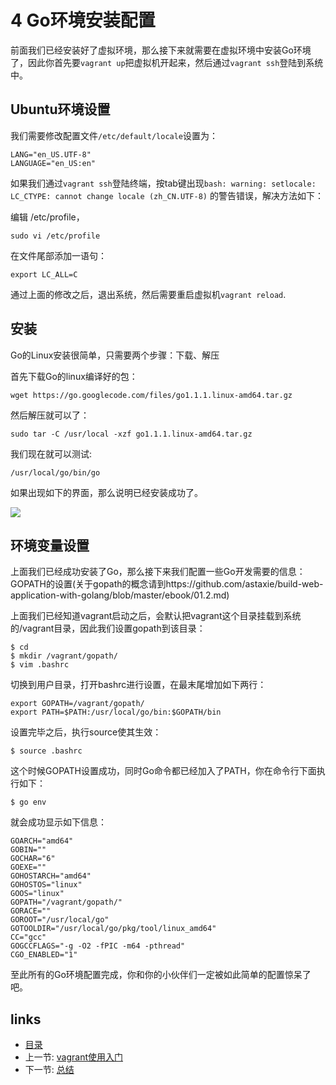 # 4 Go环境安装配置

前面我们已经安装好了虚拟环境，那么接下来就需要在虚拟环境中安装Go环境了，因此你首先要`vagrant up`把虚拟机开起来，然后通过`vagrant ssh`登陆到系统中。

## Ubuntu环境设置
我们需要修改配置文件`/etc/default/locale`设置为：

	LANG="en_US.UTF-8"
	LANGUAGE="en_US:en"
	
如果我们通过`vagrant ssh`登陆终端，按tab键出现`bash: warning: setlocale: LC_CTYPE: cannot change locale (zh_CN.UTF-8)` 的警告错误，解决方法如下：

编辑 /etc/profile，

	sudo vi /etc/profile

在文件尾部添加一语句：

	export LC_ALL=C

通过上面的修改之后，退出系统，然后需要重启虚拟机`vagrant reload`.

## 安装
Go的Linux安装很简单，只需要两个步骤：下载、解压

首先下载Go的linux编译好的包：

	wget https://go.googlecode.com/files/go1.1.1.linux-amd64.tar.gz

然后解压就可以了：

	sudo tar -C /usr/local -xzf go1.1.1.linux-amd64.tar.gz

我们现在就可以测试:

	/usr/local/go/bin/go

如果出现如下的界面，那么说明已经安装成功了。

![](images/1.4.go.png)	

## 环境变量设置
上面我们已经成功安装了Go，那么接下来我们配置一些Go开发需要的信息：GOPATH的设置(关于gopath的概念请到https://github.com/astaxie/build-web-application-with-golang/blob/master/ebook/01.2.md)

上面我们已经知道vagrant启动之后，会默认把vagrant这个目录挂载到系统的/vagrant目录，因此我们设置gopath到该目录：

	$ cd
	$ mkdir /vagrant/gopath/
	$ vim .bashrc

切换到用户目录，打开bashrc进行设置，在最末尾增加如下两行：

	export GOPATH=/vagrant/gopath/
	export PATH=$PATH:/usr/local/go/bin:$GOPATH/bin	

设置完毕之后，执行source使其生效：

	$ source .bashrc
	
这个时候GOPATH设置成功，同时Go命令都已经加入了PATH，你在命令行下面执行如下：

	$ go env
	
就会成功显示如下信息：

	GOARCH="amd64"
	GOBIN=""
	GOCHAR="6"
	GOEXE=""
	GOHOSTARCH="amd64"
	GOHOSTOS="linux"
	GOOS="linux"
	GOPATH="/vagrant/gopath/"
	GORACE=""
	GOROOT="/usr/local/go"
	GOTOOLDIR="/usr/local/go/pkg/tool/linux_amd64"
	CC="gcc"
	GOGCCFLAGS="-g -O2 -fPIC -m64 -pthread"
	CGO_ENABLED="1"

至此所有的Go环境配置完成，你和你的小伙伴们一定被如此简单的配置惊呆了吧。	

## links  
  * [目录](preface.md)
  * 上一节: [vagrant使用入门](01.3.md)
  * 下一节: [总结](01.5.md)